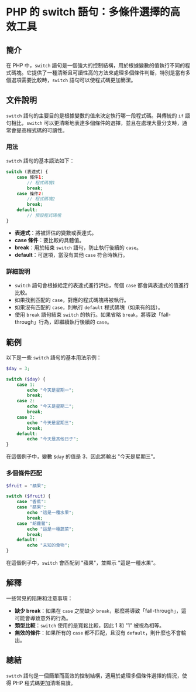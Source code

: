 <!--
Meta Description: # PHP 的 switch 語句：多條件選擇的高效工具 ## 簡介 在 PHP 中，`switch` 語句是一個強大的控制結構，用於根據變數的值執行不同的程式碼塊。它提供了一種清晰且可讀性高的方法來處理多個條件判斷，特別是當有多個選項需要比較時，`switch` 語句可以使程式碼更加簡潔。 ## ...
Meta Keywords: case, switch, break, echo, php
-->

# PHP 的 switch 語句：多條件選擇的高效工具

## 簡介
在 PHP 中，`switch` 語句是一個強大的控制結構，用於根據變數的值執行不同的程式碼塊。它提供了一種清晰且可讀性高的方法來處理多個條件判斷，特別是當有多個選項需要比較時，`switch` 語句可以使程式碼更加簡潔。

## 文件說明
`switch` 語句的主要目的是根據變數的值來決定執行哪一段程式碼。與傳統的 `if` 語句相比，`switch` 可以更清晰地表達多個條件的選擇，並且在處理大量分支時，通常會提高程式碼的可讀性。

### 用法
`switch` 語句的基本語法如下：

```php
switch (表達式) {
    case 條件1:
        // 程式碼塊1
        break;
    case 條件2:
        // 程式碼塊2
        break;
    default:
        // 預設程式碼塊
}
```

- **表達式**：將被評估的變數或表達式。
- **case 條件**：要比較的具體值。
- **break**：用於結束 `switch` 語句，防止執行後續的 `case`。
- **default**：可選項，當沒有其他 `case` 符合時執行。

### 詳細說明
- `switch` 語句會根據給定的表達式進行評估，每個 `case` 都會與表達式的值進行比較。
- 如果找到匹配的 `case`，對應的程式碼塊將被執行。
- 如果沒有匹配的 `case`，則執行 `default` 程式碼塊（如果有的話）。
- 使用 `break` 語句結束 `switch` 的執行。如果省略 `break`，將導致「fall-through」行為，即繼續執行後續的 `case`。

## 範例
以下是一些 `switch` 語句的基本用法示例：

```php
$day = 3;

switch ($day) {
    case 1:
        echo "今天是星期一";
        break;
    case 2:
        echo "今天是星期二";
        break;
    case 3:
        echo "今天是星期三";
        break;
    default:
        echo "今天是其他日子";
}
```

在這個例子中，變數 `$day` 的值是 3，因此將輸出 "今天是星期三"。

### 多個條件匹配
```php
$fruit = "蘋果";

switch ($fruit) {
    case "香蕉":
    case "蘋果":
        echo "這是一種水果";
        break;
    case "胡蘿蔔":
        echo "這是一種蔬菜";
        break;
    default:
        echo "未知的食物";
}
```

在這個例子中，`switch` 會匹配到 "蘋果"，並顯示 "這是一種水果"。

## 解釋
一些常見的陷阱和注意事項：
- **缺少 break**：如果在 `case` 之間缺少 `break`，那麼將導致「fall-through」，這可能會導致意外的行為。
- **類型比較**：`switch` 使用的是寬鬆比較，因此 1 和 "1" 被視為相等。
- **無效的條件**：如果所有的 `case` 都不匹配，且沒有 `default`，則什麼也不會輸出。

## 總結
`switch` 語句是一個簡單而高效的控制結構，適用於處理多個條件選擇的情況，使得 PHP 程式碼更加清晰易讀。